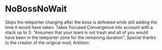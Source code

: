 # NoBossNoWait
Skips the teleporter charging after the boss is defeated while still adding the time it would have taken. 
Takes Focused Convergence into account with a stack up to 3.
"Assumes that your team is not trash and all of you would have been in the teleporter zone for the remaining duration".
Special thanks to the creator of the original mod, Arbition.

